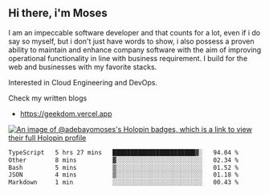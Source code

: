 ## Hi there, i'm Moses

I am an impeccable software developer and that counts for a lot, even if i do say so myself, but i don't just have words to show, i also possess a proven ability to maintain and enhance company software with the aim of improving operational functionality in line with business requirement. I build for the web and businesses with my favorite stacks.

Interested in Cloud Engineering and DevOps.

Check my written blogs
- https://geekdom.vercel.app

[![An image of @adebayomoses's Holopin badges, which is a link to view their full Holopin profile](https://holopin.me/adebayomoses)](https://holopin.io/@adebayomoses)

<!--START_SECTION:waka-->

```txt
TypeScript   5 hrs 27 mins   ███████████████████████▓░   94.04 %
Other        8 mins          ▓░░░░░░░░░░░░░░░░░░░░░░░░   02.34 %
Bash         5 mins          ▒░░░░░░░░░░░░░░░░░░░░░░░░   01.52 %
JSON         4 mins          ▒░░░░░░░░░░░░░░░░░░░░░░░░   01.18 %
Markdown     1 min           ░░░░░░░░░░░░░░░░░░░░░░░░░   00.43 %
```

<!--END_SECTION:waka-->
